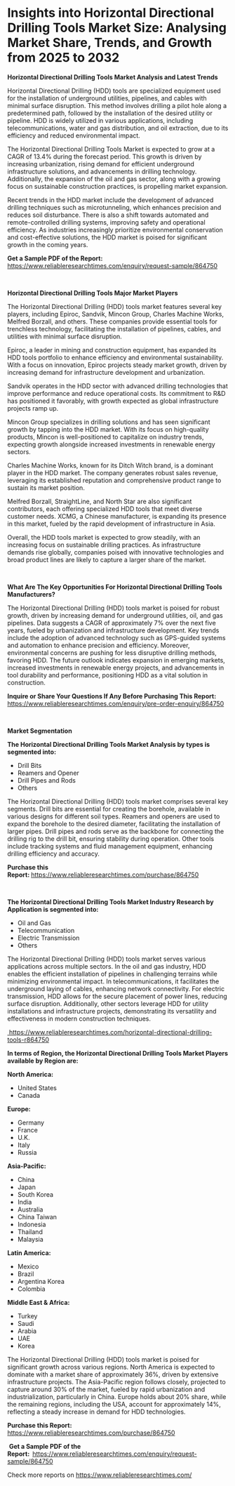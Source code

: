 <p><h1>Insights into Horizontal Directional Drilling Tools Market Size: Analysing Market Share, Trends, and Growth from 2025 to 2032</h1></p><p><strong>Horizontal Directional Drilling Tools Market Analysis and Latest Trends</strong></p>
<p><p>Horizontal Directional Drilling (HDD) tools are specialized equipment used for the installation of underground utilities, pipelines, and cables with minimal surface disruption. This method involves drilling a pilot hole along a predetermined path, followed by the installation of the desired utility or pipeline. HDD is widely utilized in various applications, including telecommunications, water and gas distribution, and oil extraction, due to its efficiency and reduced environmental impact.</p><p>The Horizontal Directional Drilling Tools Market is expected to grow at a CAGR of 13.4% during the forecast period. This growth is driven by increasing urbanization, rising demand for efficient underground infrastructure solutions, and advancements in drilling technology. Additionally, the expansion of the oil and gas sector, along with a growing focus on sustainable construction practices, is propelling market expansion.</p><p>Recent trends in the HDD market include the development of advanced drilling techniques such as microtunneling, which enhances precision and reduces soil disturbance. There is also a shift towards automated and remote-controlled drilling systems, improving safety and operational efficiency. As industries increasingly prioritize environmental conservation and cost-effective solutions, the HDD market is poised for significant growth in the coming years.</p></p>
<p><strong>Get a Sample PDF of the Report:&nbsp;</strong> <a href="https://www.reliableresearchtimes.com/enquiry/request-sample/864750?utm_campaign=2393&utm_medium=2&utm_source=Github&utm_content=ia&utm_term=19022025&utm_id=horizontal-directional-drilling-tools">https://www.reliableresearchtimes.com/enquiry/request-sample/864750</a></p>
<p>&nbsp;</p>
<p><strong>Horizontal Directional Drilling Tools Major Market Players</strong></p>
<p><p>The Horizontal Directional Drilling (HDD) tools market features several key players, including Epiroc, Sandvik, Mincon Group, Charles Machine Works, Melfred Borzall, and others. These companies provide essential tools for trenchless technology, facilitating the installation of pipelines, cables, and utilities with minimal surface disruption.</p><p>Epiroc, a leader in mining and construction equipment, has expanded its HDD tools portfolio to enhance efficiency and environmental sustainability. With a focus on innovation, Epiroc projects steady market growth, driven by increasing demand for infrastructure development and urbanization. </p><p>Sandvik operates in the HDD sector with advanced drilling technologies that improve performance and reduce operational costs. Its commitment to R&D has positioned it favorably, with growth expected as global infrastructure projects ramp up.</p><p>Mincon Group specializes in drilling solutions and has seen significant growth by tapping into the HDD market. With its focus on high-quality products, Mincon is well-positioned to capitalize on industry trends, expecting growth alongside increased investments in renewable energy sectors.</p><p>Charles Machine Works, known for its Ditch Witch brand, is a dominant player in the HDD market. The company generates robust sales revenue, leveraging its established reputation and comprehensive product range to sustain its market position. </p><p>Melfred Borzall, StraightLine, and North Star are also significant contributors, each offering specialized HDD tools that meet diverse customer needs. XCMG, a Chinese manufacturer, is expanding its presence in this market, fueled by the rapid development of infrastructure in Asia.</p><p>Overall, the HDD tools market is expected to grow steadily, with an increasing focus on sustainable drilling practices. As infrastructure demands rise globally, companies poised with innovative technologies and broad product lines are likely to capture a larger share of the market.</p></p>
<p>&nbsp;</p>
<p><strong>What Are The Key Opportunities For Horizontal Directional Drilling Tools Manufacturers?</strong></p>
<p><p>The Horizontal Directional Drilling (HDD) tools market is poised for robust growth, driven by increasing demand for underground utilities, oil, and gas pipelines. Data suggests a CAGR of approximately 7% over the next five years, fueled by urbanization and infrastructure development. Key trends include the adoption of advanced technology such as GPS-guided systems and automation to enhance precision and efficiency. Moreover, environmental concerns are pushing for less disruptive drilling methods, favoring HDD. The future outlook indicates expansion in emerging markets, increased investments in renewable energy projects, and advancements in tool durability and performance, positioning HDD as a vital solution in construction.</p></p>
<p><strong>Inquire or Share Your Questions If Any Before Purchasing This Report:</strong> <a href="https://www.reliableresearchtimes.com/enquiry/pre-order-enquiry/864750?utm_campaign=2393&utm_medium=2&utm_source=Github&utm_content=ia&utm_term=19022025&utm_id=horizontal-directional-drilling-tools">https://www.reliableresearchtimes.com/enquiry/pre-order-enquiry/864750</a></p>
<p>&nbsp;</p>
<p><strong>Market Segmentation</strong></p>
<p><strong>The Horizontal Directional Drilling Tools Market Analysis by types is segmented into:</strong></p>
<p><ul><li>Drill Bits</li><li>Reamers and Opener</li><li>Drill Pipes and Rods</li><li>Others</li></ul></p>
<p><p>The Horizontal Directional Drilling (HDD) tools market comprises several key segments. Drill bits are essential for creating the borehole, available in various designs for different soil types. Reamers and openers are used to expand the borehole to the desired diameter, facilitating the installation of larger pipes. Drill pipes and rods serve as the backbone for connecting the drilling rig to the drill bit, ensuring stability during operation. Other tools include tracking systems and fluid management equipment, enhancing drilling efficiency and accuracy.</p></p>
<p><strong>Purchase this Report:&nbsp;</strong><a href="https://www.reliableresearchtimes.com/purchase/864750?utm_campaign=2393&utm_medium=2&utm_source=Github&utm_content=ia&utm_term=19022025&utm_id=horizontal-directional-drilling-tools">https://www.reliableresearchtimes.com/purchase/864750</a></p>
<p>&nbsp;</p>
<p><strong>The Horizontal Directional Drilling Tools Market Industry Research by Application is segmented into:</strong></p>
<p><ul><li>Oil and Gas</li><li>Telecommunication</li><li>Electric Transmission</li><li>Others</li></ul></p>
<p><p>The Horizontal Directional Drilling (HDD) tools market serves various applications across multiple sectors. In the oil and gas industry, HDD enables the efficient installation of pipelines in challenging terrains while minimizing environmental impact. In telecommunications, it facilitates the underground laying of cables, enhancing network connectivity. For electric transmission, HDD allows for the secure placement of power lines, reducing surface disruption. Additionally, other sectors leverage HDD for utility installations and infrastructure projects, demonstrating its versatility and effectiveness in modern construction techniques.</p></p>
<p><a href="https://www.reliableresearchtimes.com/horizontal-directional-drilling-tools-r864750?utm_campaign=2393&utm_medium=2&utm_source=Github&utm_content=ia&utm_term=19022025&utm_id=horizontal-directional-drilling-tools">&nbsp;https://www.reliableresearchtimes.com/horizontal-directional-drilling-tools-r864750</a></p>
<p><strong>In terms of Region, the Horizontal Directional Drilling Tools Market Players available by Region are:</strong></p>
<p>
    <p> <strong> North America: </strong>
        <ul>
            <li>United States</li>
            <li>Canada</li>
        </ul>
        </p> 
    <p> <strong> Europe: </strong>
        <ul>
            <li>Germany</li>
            <li>France</li>
            <li>U.K.</li>
            <li>Italy</li>
            <li>Russia</li>
        </ul>
        </p> 
    <p> <strong> Asia-Pacific: </strong>
        <ul>
            <li>China</li>
            <li>Japan</li>
            <li>South Korea</li>
            <li>India</li>
            <li>Australia</li>
            <li>China Taiwan</li>
            <li>Indonesia</li>
            <li>Thailand</li>
            <li>Malaysia</li>
        </ul>
        </p> 
    <p> <strong> Latin America: </strong>
        <ul>
            <li>Mexico</li>
            <li>Brazil</li>
            <li>Argentina Korea</li>
            <li>Colombia</li>
        </ul>
        </p> 
    <p> <strong> Middle East & Africa: </strong>
        <ul>
            <li>Turkey</li>
            <li>Saudi</li>
            <li>Arabia</li>
            <li>UAE</li>
            <li>Korea</li>
        </ul>
    </p>
    </p>
<p><p>The Horizontal Directional Drilling (HDD) tools market is poised for significant growth across various regions. North America is expected to dominate with a market share of approximately 36%, driven by extensive infrastructure projects. The Asia-Pacific region follows closely, projected to capture around 30% of the market, fueled by rapid urbanization and industrialization, particularly in China. Europe holds about 20% share, while the remaining regions, including the USA, account for approximately 14%, reflecting a steady increase in demand for HDD technologies.</p></p>
<p><strong>Purchase this Report: </strong><a href="https://www.reliableresearchtimes.com/purchase/864750?utm_campaign=2393&utm_medium=2&utm_source=Github&utm_content=ia&utm_term=19022025&utm_id=horizontal-directional-drilling-tools">https://www.reliableresearchtimes.com/purchase/864750</a></p>
<p>&nbsp;<strong>Get a Sample PDF of the Report:&nbsp;&nbsp;</strong><a href="https://www.reliableresearchtimes.com/enquiry/request-sample/864750?utm_campaign=2393&utm_medium=2&utm_source=Github&utm_content=ia&utm_term=19022025&utm_id=horizontal-directional-drilling-tools">https://www.reliableresearchtimes.com/enquiry/request-sample/864750</a></p>
<p><strong></strong></p>
<p>Check more reports on <a href="https://www.reliableresearchtimes.com/?utm_campaign=2393&utm_medium=2&utm_source=Github&utm_content=ia&utm_term=19022025&utm_id=horizontal-directional-drilling-tools">https://www.reliableresearchtimes.com/</a></p>